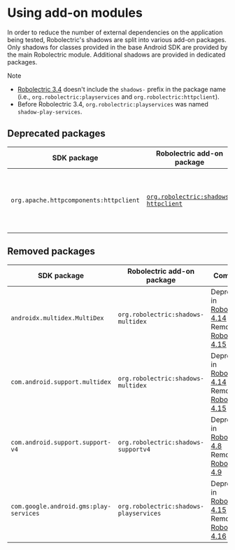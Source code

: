 # Using add-on modules

In order to reduce the number of external dependencies on the application being tested,
Robolectric's shadows are split into various add-on packages. Only shadows for classes provided in
the base Android SDK are provided by the main Robolectric module. Additional shadows are provided in
dedicated packages.

> [!NOTE]
>
> - [Robolectric 3.4][robolectric-3.4-release] doesn't include the `shadows-` prefix in the package
    name (i.e., `org.robolectric:playservices` and `org.robolectric:httpclient`).
> - Before Robolectric 3.4, `org.robolectric:playservices` was named `shadow-play-services`.

## Deprecated packages

| SDK package                            | Robolectric add-on package                                        | Javadoc                               | Comment                                                                     |
|----------------------------------------|-------------------------------------------------------------------|---------------------------------------|-----------------------------------------------------------------------------|
| `org.apache.httpcomponents:httpclient` | [`org.robolectric:shadows-httpclient`][shadows-httpclient-source] | [Javadoc][shadows-httpclient-javadoc] | This package was deprecated in [Robolectric 4.17][robolectric-4.17-release] |

## Removed packages

<!-- markdownlint-disable MD033 -->
| SDK package                            | Robolectric add-on package             | Comment                                                                                                                |
|----------------------------------------|----------------------------------------|------------------------------------------------------------------------------------------------------------------------|
| `androidx.multidex.MultiDex`           | `org.robolectric:shadows-multidex`     | Deprecated in [Robolectric 4.14][robolectric-4.14-release]<br/>Removed in [Robolectric 4.15][robolectric-4.15-release] |
| `com.android.support.multidex`         | `org.robolectric:shadows-multidex`     | Deprecated in [Robolectric 4.14][robolectric-4.14-release]<br/>Removed in [Robolectric 4.15][robolectric-4.15-release] |
| `com.android.support.support-v4`       | `org.robolectric:shadows-supportv4`    | Deprecated in [Robolectric 4.8][robolectric-4.8-release]<br/>Removed in [Robolectric 4.9][robolectric-4.9-release]     |
| `com.google.android.gms:play-services` | `org.robolectric:shadows-playservices` | Deprecated in [Robolectric 4.15][robolectric-4.15-release]<br/>Removed in [Robolectric 4.16][robolectric-4.16-release] |

[robolectric-3.4-release]: https://github.com/robolectric/robolectric/releases/tag/robolectric-3.4
[robolectric-4.8-release]: https://github.com/robolectric/robolectric/releases/tag/robolectric-4.8
[robolectric-4.9-release]: https://github.com/robolectric/robolectric/releases/tag/robolectric-4.9
[robolectric-4.14-release]: https://github.com/robolectric/robolectric/releases/tag/robolectric-4.14
[robolectric-4.15-release]: https://github.com/robolectric/robolectric/releases/tag/robolectric-4.15
[robolectric-4.16-release]: https://github.com/robolectric/robolectric/releases/tag/robolectric-4.16
[robolectric-4.17-release]: https://github.com/robolectric/robolectric/releases/tag/robolectric-4.17
[shadows-httpclient-javadoc]: javadoc/latest/org/robolectric/shadows/httpclient/package-summary.html
[shadows-httpclient-source]: https://github.com/robolectric/robolectric/tree/master/shadows/httpclient
